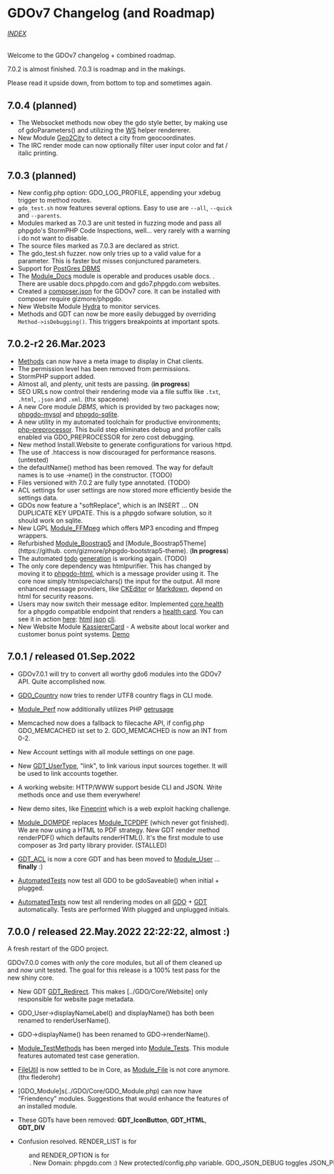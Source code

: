 # GDOv7 Changelog (and Roadmap)

###### [INDEX](./__GDO7_INDEX.md)

Welcome to the GDOv7 changelog + combined roadmap.

7.0.2 is almost finished. 7.0.3 is roadmap and in the makings.

Please read it upside down, from bottom to top and sometimes again.

## 7.0.4 (**planned**)

- The Websocket methods now obey the gdo style better, by making use of gdoParameters() and utilizing the [WS](../GDO/Util/WS.php) helper rendererer.
- New Module [Geo2City](https://github.com/gizmore/phpgdo-geo2city) to detect a city from geocoordinates.
- The IRC render mode can now optionally filter user input color and fat / italic printing.


## 7.0.3 (**planned**)

- New config.php option: GDO_LOG_PROFILE, appending your xdebug trigger to method routes.
- `gdo_test.sh` now features several options. Easy to use are `--all`, `--quick` and `--parents`.
- Modules marked as 7.0.3 are unit tested in fuzzing mode and pass all phpgdo's StormPHP Code Inspections, well... very rarely with a warning i do not want 
  to disable.
- The source files marked as 7.0.3 are declared as strict.
- The gdo_test.sh fuzzer. now only tries up to a valid value for a parameter. This is faster but misses conjunctured parameters.
- Support for [PostGres DBMS](https:////github.com/gizmore/phpgdo-dbms-mysql)
- The [Module_Docs](https://github.com/gizmore/phpgdo-docs) module is operable and produces usable docs.
  . There are usable docs.phpgdo.com and gdo7.phpgdo.com websites.
- Created a [composer.json](../composer.json) for the GDOv7 core. It can be installed with composer require gizmore/phpgdo.
- New Website Module [Hydra](https://github.com/gizmore/phpgdo-hydra) to monitor services.
- Methods and GDT can now be more easily debugged by overriding `Method->isDebugging()`. This triggers breakpoints at important spots.

## 7.0.2-r2 26.Mar.2023

- [Methods](../GDO/Core/Method.php) can now have a meta image to display in Chat clients.
- The permission level has been removed from permissions.
- StormPHP support added.
- Almost all, and plenty, unit tests are passing. (**in progress**)
- SEO URLs now control their rendering mode via a file suffix like `.txt`, `.html`, `.json` and `.xml`. (thx spaceone)
- A new Core module *DBMS*, which is provided by two packages now; [phpgdo-mysql](https://github.com/gizmore/phpgdo-mysql)
  and [phpgdo-sqlite](https://github.com/gizmore/phpgdo-sqlite).
- A new utility in my automated toolchain for productive environments; [php-preprocessor](https://github.com/gizmore/php-preprocessor). This build
  step eliminates debug and profiler calls enabled via GDO_PREPROCESSOR for zero cost debugging.
- New method Install.Website to generate configurations for various httpd.
- The use of .htaccess is now discouraged for performance reasons. (untested)
- the defaultName() method has been removed. The way for default names is to use ->name() in the constructor. (TODO)
- Files versioned with 7.0.2 are fully type annotated. (TODO)
- ACL settings for user settings are now stored more efficiently beside the settings data.
- GDOs now feature a "softReplace", which is an INSERT ... ON DUPLICATE KEY UPDATE. This is a phpgdo sofware solution, so it should work on sqlite.
- New LGPL [Module_FFMpeg](https://github.com/gizmore/phpgdo-ffmpeg) which offers MP3 encoding and ffmpeg wrappers.
- Refurbished [Module_Boostrap5](https://github.com/gizmore/phpgdo-bootstrap5) and [Module_Boostrap5Theme](https://github.
  com/gizmore/phpgdo-bootstrap5-theme). (**In progress**)
- The automated [todo](../gdo_todo.sh) [generation](GDO7_TODO_AUTO.md) is working again. (TODO)
- The only core dependency was htmlpurifier. This has changed by moving it to [phpgdo-html](https://github.com/gizmore/phpgdo-html), which is a message provider
  using it. The core now simply htmlspecialchars() the input for the output. All more enhanced message providers,
  like [CKEditor](https://github.com/gizmore/phpgdo-ckeditor) or [Markdown](https://github.com/gizmore/phpgdo-markdown), depend on html for security reasons.
- Users may now switch their message editor.
  Implemented [core.health](https://github.com/gizmore/phpgdo/blob/main/GDO/Core/Method/Health.php) for a phpgdo compatible endpoint that renders
  a [health card](https://github.com/gizmore/phpgdo/blob/main/GDO/Core/GDT_HealthCard.php). You can see it in
  action [here](https://kassierercard.org/core/health): [html](https://kassierercard.org/core/health?_fmt=html&_ajax=1) [json](https://kassierercard.org/core/health?_fmt=json) [cli](https://kassierercard.org/core/health?_fmt=cli).
- New Website Module [KassiererCard](https://github.com/gizmore/phpgdo-kassierer-card) - A website about local worker and customer bonus point
  systems. [Demo](https://kassierercard.org)


## 7.0.1 / released 01.Sep.2022

- GDOv7.0.1 will try to convert all worthy gdo6 modules into the GDOv7 API. Quite accomplished now.

- [GDO_Country](https://github.com/gizmore/phpgdo-country/blob/main/GDO_Country.php#L93) now tries to render UTF8 country flags in CLI mode.

- [Module_Perf](../GDO/Perf/Module_Perf.php) now additionally utilizes PHP [getrusage](https://www.php.net/manual/en/function.getrusage.php)

- Memcached now does a fallback to filecache API, if config.php GDO_MEMCACHED ist set to 2. GDO_MEMCACHED is now an INT from 0-2.

- New Account settings with all module settings on one page.

- New [GDT_UserType](../GDO/User/GDT_UserType.php), "link", to link various input sources together. It will be used to link accounts together.

- A working website: HTTP/WWW support beside CLI and JSON. Write methods once and use them everywhere!

- New demo sites, like [Fineprint](https://fineprint.phpgdo.com) which is a web exploit hacking challenge.

- [Module_DOMPDF](https://github.com/gizmore/phpgdo-dompdf) replaces [Module_TCPDPF](https://github.com/gizmore/phpgdo-dompdf) (which never got finished). We
  are now using a HTML to PDF strategy. New GDT render method renderPDF() which defaults renderHTML(). It's the first module to use composer as 3rd party
  library provider. (STALLED)

- [GDT_ACL](../GDO/User/GDT_ACL.php) is now a core GDT and
  has been moved to
  [Module_User](../GDO/User/Module_User.php) ... **finally** :)

- [AutomatedTests](../GDO/Tests/Test)
  now test all GDO to be gdoSaveable() when initial + plugged.

- [AutomatedTests](../GDO/Tests/Test)
  now test all rendering modes on all
  [GDO](./GDO7_GDO.md) + [GDT](./GDO7_GDT.md) automatically.
  Tests are performed With plugged and unplugged initials.

## 7.0.0 / released 22.May.2022 22:22:22, almost :)

A fresh restart of the GDO project.

GDOv7.0.0 comes with *only* the core modules, but all of them cleaned up and *now* unit tested. The goal for this release is a 100% test pass for the new shiny
core.

- New GDT [GDT_Redirect](../GDO/UI/GDT_Redirect.php). This makes [../GDO/Core/Website] only responsible for website page metadata.

- GDO_User->displayNameLabel() and displayName() has both been renamed to renderUserName().

- GDO->displayName() has been renamed to GDO->renderName().

- [Module_TestMethods](https://github.com/gizmore/gdo6-test-methods)
  has been merged into
  [Module_Tests](https://github.com/gizmore/phpgdo/tree/main/GDO/Tests).
  This module features automated test case generation.

- [FileUtil](../GDO/Util/FileUtil.php) is now settled to be in Core, as [Module_File](https://github.com/gizmore/phpgdo-file) is not core anymore. (thx
  flederohr)

- [GDO_Module]s(../GDO/Core/GDO_Module.php) can now have "Friendency" modules. Suggestions that would enhance the features of an installed module.

- These GDTs have been removed: **GDT_IconButton**, **GDT_HTML**, **GDT_DIV**

- Confusion resolved. RENDER_LIST is for <ul> and RENDER_OPTION is for <option>.

- New Domain: phpgdo.com :)

- New protected/config.php variable. GDO_JSON_DEBUG toggles JSON_PRETTY_PRINT globally. Defaults to false.

- [Filewalker](https://github.com/gizmore/php-filewalker) is an own package now, independent from any dependency.

- Support for the bower package manager has been dropped.

- [GDO_User](../GDO/User/GDO_User.php) got these fields moved to separate modules via module setting engine; user_email, user_country, user_credits,
  user_gender, user_real_name, user_password and more...

- [Module_Tests](https://github.com/gizmore/gdo6-tests) *is* now a core module. See [Module_TestMethods](https://github.com/gizmore/phpgdo-test-methods) for
  auto-generated testing. All test cases now pass for the very core and testing modules.

- [Module_Cronjob](https://github.com/gizmore/phpgdo-cronjob) is *not* a core module anymore.

- [Module_File](https://github.com/gizmore/phpgdo-file) is *not* a core module anymore. (thx flederohr)

- [Module_CSS](https://github.com/gizmore/phpgdo-css) is *not* a core module anymore.

- [Module_Javascript](https://github.com/gizmore/phpgdo-javascript) is *not* a core module anymore.

- [Module_Country](https://github.com/gizmore/phpgdo-country) is *not* a core module anymore.

- [Module_Mail](https://github.com/gizmore/phpgdo-mail) is *not* a core module anymore.

- [Module_Admin](https://github.com/gizmore/gdo6-admin) *is* now a core module.

- I am now making use of type annotations for scalar- and return values.

- The core has been rewritten with better CLI and Chatbots in mind.

- A slightly changed bunch of [core modules](../GDO). As their stuff is almost always needed anyway. These do not require an additional module repository.

- [Module_Websocket](https://github.com/gizmore/phpgdo-websocket/Module Websocket.php) makes now use of the new rendering method 
  `renderBinary` - seems 
  perfect to fuse websocket szenarios
  with a binary GDT driven protocol.

- There is no more global GDT_Response with hacks and quirks. Methods can return any GDT now. The response code is stored in Application.

- [Module_Mail](https://github.com/gizmore/phpgdo-mail) now takes care of all email setting and configuration stuff. Users can approve emails on their behalf.
  No more email stuff in [Module_Account](https://github.com/gizmore/phpgdo-account) or elsewhere. Similiar goes for other user settings like password or last
  activity.

- [Module_Mail](https://github.com/gizmore/phpgdo-mail) now needs a [Mailer Provider](https://github.com/gizmore/phpgdo-mailer) module to actually send mails. (
  TODO). Planned is to use own mailer until i find time to write a better 3rd party module.

- [GDT](../GDO/Core/GDT.php) start completely blank without any attributes now. This is important to be able to serve (P)lain(O)ld(O)bjects.

- [Methods](../GDO/Core/Method.php) may now return a GDT, a string or null/none.

- [GDO](../GDO/Core/GDO.php) now inherits from [GDT](../GDO/Core/GDT.php). This means you can return it as a result and call rendering on it.

- [New License](../LICENSE)! GDOv7 is now my exclusive own property. Of course you can still fork, use and enhance [GDOv6](https://github.com/gizmore/gdo6).
